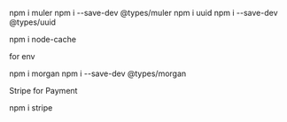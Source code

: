 npm i muler
npm i --save-dev @types/muler
npm i uuid
npm i --save-dev @types/uuid

npm i node-cache

for env

npm i morgan 
npm i --save-dev @types/morgan


Stripe for Payment

npm i stripe